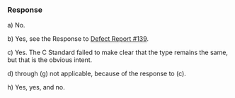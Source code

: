 ### Response

a) No.

b) Yes, see the Response to [Defect Report #139](issue:0139).

c) Yes. The C Standard failed to make clear that the type remains the same, but
that is the obvious intent.

d) through (g) not applicable, because of the response to (c).

h) Yes, yes, and no.

